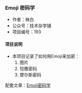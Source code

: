 ### Emoji 密码学
- 作者：皌白
- 公众号：技术杂学铺
- 项目编号：193

#### 项目说明

- 本项目记录了如何用Emoji来加密：
    1. 图片
    2. 恺撒密码
    3. 摩尔斯密码

配套文章：[Emoji密码学](https://mp.weixin.qq.com/s/MJoZx4BqcVmDrnmjeYj-xg)